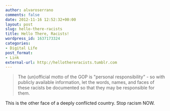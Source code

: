 ```yaml
---
author: alvaroserrano
comments: false
date: 2012-11-16 12:52:32+00:00
layout: post
slug: hello-there-racists
title: Hello There, Racists!
wordpress_id: 1637173324
categories:
- Digital Life
post_format:
- Link
external-url: http://hellothereracists.tumblr.com
---
```



<blockquote>The (un)official motto of the GOP is "personal responsibility" - so with publicly available information, let the words, names, and faces of these racists be documented so that they may be responsible for them.</blockquote>



This is the other face of a deeply conflicted country. Stop racism NOW.
